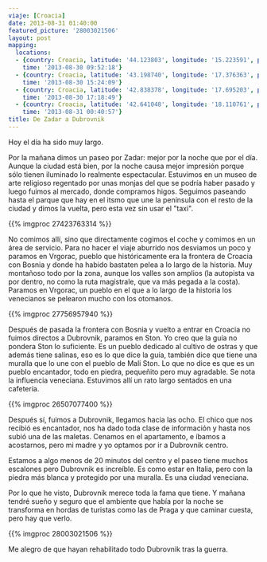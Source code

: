 ```yaml
---
viaje: [Croacia]
date: 2013-08-31 01:40:00
featured_picture: '28003021506'
layout: post
mapping:
  locations:
  - {country: Croacia, latitude: '44.123803', longitude: '15.223591', place: Zadar,
    time: '2013-08-30 09:52:18'}
  - {country: Croacia, latitude: '43.198740', longitude: '17.376363', place: Vrgorac,
    time: '2013-08-30 15:24:09'}
  - {country: Croacia, latitude: '42.838378', longitude: '17.695203', place: Ston,
    time: '2013-08-30 17:18:49'}
  - {country: Croacia, latitude: '42.641048', longitude: '18.110761', place: Dubrovnik,
    time: '2013-08-31 00:40:57'}
title: De Zadar a Dubrovnik
---
```

Hoy el día ha sido muy largo.

Por la mañana dimos un paseo por Zadar: mejor por la noche que por el día. Aunque la ciudad está bien, por la noche causa mejor impresión porque sólo tienen iluminado lo realmente espectacular. Estuvimos en un museo de arte religioso regentado por unas monjas del que se podría haber pasado y luego fuimos al mercado, donde compramos higos. Seguimos paseando hasta el parque que hay en el itsmo que une la península con el resto de la ciudad y dimos la vuelta, pero esta vez sin usar el "taxi".

{{% imgproc 27423763314 %}}

No comimos allí, sino que directamente cogimos el coche y comimos en un área de servicio. Para no hacer el viaje aburrido nos desviamos un poco y paramos en Vrgorac, pueblo que históricamente era la frontera de Croacia con Bosnia y donde ha habido bastaten pelea a lo largo de la historia. Muy montañoso todo por la zona, aunque los valles son amplios (la autopista va por dentro, no como la ruta magistrale, que va más pegada a la costa). Paramos en Vrgorac, un pueblo en el que a lo largo de la historia los venecianos se pelearon mucho con los otomanos.

{{% imgproc 27756957940 %}}

Después de pasada la frontera con Bosnia y vuelto a entrar en Croacia no fuimos directos a Dubrovnik, paramos en Ston. Yo creo que la guía no pondera Ston lo suficiente. Es un pueblo dedicado al cultivo de ostras y que además tiene salinas, eso es lo que dice la guía, también dice que tiene una muralla que lo une con el pueblo de Mali Ston. Lo que no dice es que es un pueblo encantador, todo en piedra, pequeñito pero muy agradable. Se nota la influencia veneciana. Estuvimos allí un rato largo sentados en una cafetería.

{{% imgproc 26507077400 %}}

Después sí, fuimos a Dubrovnik, llegamos hacia las ocho. El chico que nos recibió es encantador, nos ha dado toda clase de información y hasta nos subió una de las maletas. Cenamos en el apartamento, e íbamos a acostarnos, pero mi madre y yo optamos por ir a Dubrovnik centro.

Estamos a algo menos de 20 minutos del centro y el paseo tiene muchos escalones pero Dubrovnik es increíble. Es como estar en Italia, pero con la piedra más blanca y protegido por una muralla. Es una ciudad veneciana.

Por lo que he visto, Dubrovnik merece toda la fama que tiene. Y mañana tendré sueño y seguro que el ambiente que había por la noche se transforma en hordas de turistas como las de Praga y que caminar cuesta, pero hay que verlo.

{{% imgproc 28003021506 %}}

Me alegro de que hayan rehabilitado todo Dubrovnik tras la guerra.